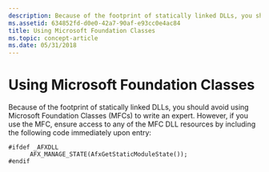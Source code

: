```yaml
---
description: Because of the footprint of statically linked DLLs, you should avoid using Microsoft Foundation Classes (MFCs) to write an expert.
ms.assetid: 634852fd-d0e0-42a7-90af-e93cc0e4ac84
title: Using Microsoft Foundation Classes
ms.topic: concept-article
ms.date: 05/31/2018
---
```


# Using Microsoft Foundation Classes

Because of the footprint of statically linked DLLs, you should avoid using Microsoft Foundation Classes (MFCs) to write an expert. However, if you use the MFC, ensure access to any of the MFC DLL resources by including the following code immediately upon entry:

``` syntax
#ifdef _AFXDLL
      AFX_MANAGE_STATE(AfxGetStaticModuleState());
#endif
```

 

 



